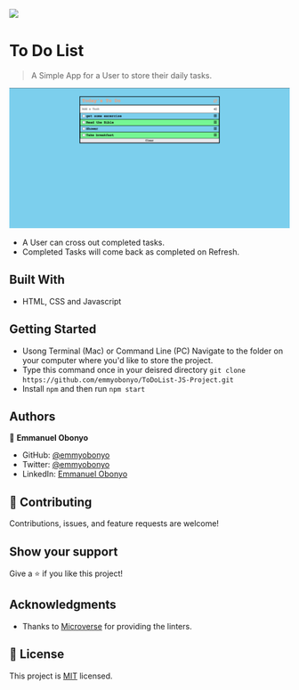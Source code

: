 ![](https://img.shields.io/badge/Microverse-blueviolet)

# To Do List

> A Simple App for a User to store their daily tasks.

![screenshot](./screen.png)

- A User can cross out completed tasks.
- Completed Tasks will come back as completed on Refresh.

## Built With

- HTML, CSS and Javascript

## Getting Started
- Usong Terminal (Mac) or Command Line (PC) Navigate to the folder on your computer where you'd like to store the project.
- Type this command once in your deisred directory ```git clone https://github.com/emmyobonyo/ToDoList-JS-Project.git```
- Install ```npm``` and then run ```npm start```
## Authors

👤 **Emmanuel Obonyo**

- GitHub: [@emmyobonyo](https://github.com/emmyobonyo)
- Twitter: [@emmyobonyo](https://twitter.com/emmyobonyo)
- LinkedIn: [Emmanuel Obonyo](https://www.linkedin.com/in/emmanuel-obonyo-3728a2200/)
## 🤝 Contributing

Contributions, issues, and feature requests are welcome!

## Show your support

Give a ⭐️ if you like this project!

## Acknowledgments

- Thanks to [Microverse](https://microverse.org) for providing the linters.

## 📝 License

This project is [MIT](./MIT.md) licensed.
